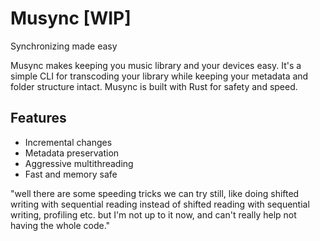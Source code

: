 # Musync \[WIP\]

Synchronizing made easy

Musync makes keeping you music library and your devices easy. It's a simple CLI
for transcoding your library while keeping your metadata and folder structure
intact. Musync is built with Rust for safety and speed.

## Features

* Incremental changes
* Metadata preservation
* Aggressive multithreading
* Fast and memory safe

"well there are some speeding tricks we can try still, like doing shifted writing with sequential reading instead of shifted reading with sequential writing, profiling etc. but I'm not up to it now, and can't really help not having the whole code."